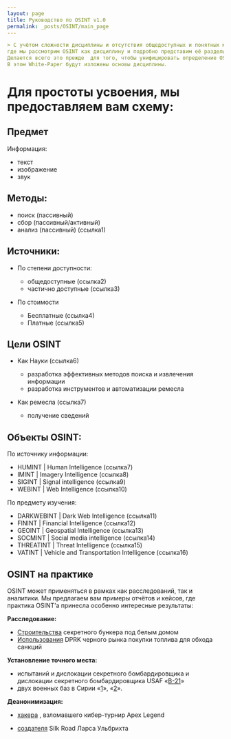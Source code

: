 ```yaml
---
layout: page
title: Руководство по OSINT v1.0
permalink: _posts/OSINT/main_page
---
```


```markdown
> С учётом сложности дисциплины и отсутствия общедоступных и понятных материалов для изучения её основ мы предлагаем вам цикл white-paper материалов,
где мы рассмотрим OSINT как дисциплину и подробно представим её разделы.
Делается всего это прежде  для того, чтобы унифицировать определение OSINT в русскоговорящем сообществе, а также привнести ясность в разграничение тех или иных инструментов для более продуктивного развития разделов  OSINT. 
В этом White-Paper будут изложены основы дисциплины.
```

# Для простоты усвоения, мы предоставляем вам схему:

## Предмет 

Информация:

- текст
- изображение
- звук

## Методы:

- поиск (пассивный)
- сбор (пассивный/активный)
- анализ  (пассивный) (ссылка1)

## Источники:

- По степени доступности:
  - общедоступные (ссылка2)
  -  частично  доступные (ссылка3)

- По стоимости 
  - Бесплатные (ссылка4)
  - Платные (ссылка5)

## Цели OSINT 

- Как Науки (ссылка6)
  -  разработка  эффективных  методов поиска  и извлечения  информации
  -  разработка  инструментов  и автоматизации  ремесла

- Как ремесла (ссылка7)
  - получение  сведений

## Объекты OSINT:

 По источнику информации: 

- HUMINT | Human Intelligence  (ссылка7)
- IMINT | Imagery Intelligence (ссылка8)
- SIGINT | Signal intelligence  (ссылка9)
- WEBINT | Web Intelligence  (ссылка10)

 По предмету изучения:

- DARKWEBINT | Dark Web Intelligence (ссылка11)
- FININT | Financial Intelligence (ссылка12)
- GEOINT | Geospatial Intelligence (ссылка13)
- SOCMINT | Social media intelligence (ссылка14)
- THREATINT | Threat Intelligence (ссылка15)
- VATINT | Vehicle and Transportation Intelligence (ссылка16)

## OSINT на практике

OSINT может применяться в рамках как расследований,  так и аналитики.  Мы предлагаем  вам примеры  отчётов  и кейсов, где практика OSINT’а принесла особенно интересные  результаты: 

**Расследование:** 

- [Строительства](https://telegra.ph/Podzemelya-Vashingtona-kontrakt-C-9568-11-13)  секретного бункера под белым домом 
- [Использования](https://static.rusi.org/project-sandstone-black-gold-web_0.pdf) DPRK черного рынка покупки топлива  для обхода санкций

 **Установление точного места:**

- испытаний   и дислокации  секретного бомбардировщика  и дислокации  секретного бомбардировщика USAF «[B-21](https://twitter.com/johnmcelhone8/status/1600683623250030593)»
- двух военных баз в Сирии «[1](https://i.4pcdn.org/pol/1453220249629.png)», «[2](https://i.4pcdn.org/pol/1464671091726.jpg)».

 **Деанонимизация:**

- [хакера](https://www.youtube.com/watch?v=pXZ-aVP_n64) , взломавшего кибер-турнир Apex Legend 

- [создателя](https://www.vice.com/en/article/9akg85/irs-found-accused-silk-road-masterminds-email-by-googling-silk-road) Silk Road Ларса Ульбрихта
